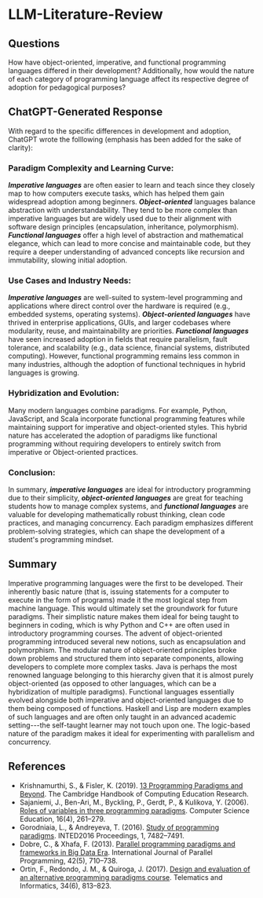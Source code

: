 # LLM-Literature-Review

## Questions

How have object-oriented, imperative, and functional programming languages differed in their development? Additionally, how would the nature of each category of programming language affect its respective degree of adoption for pedagogical purposes?


## ChatGPT-Generated Response

With regard to the specific differences in development and adoption, ChatGPT wrote the folllowing (emphasis has been added for the sake of clarity):

### Paradigm Complexity and Learning Curve:

***Imperative languages*** are often easier to learn and teach since they closely map to how computers execute tasks, which has helped them gain widespread adoption among beginners.
***Object-oriented*** languages balance abstraction with understandability. They tend to be more complex than imperative languages but are widely used due to their alignment with software design principles (encapsulation, inheritance, polymorphism).
***Functional languages*** offer a high level of abstraction and mathematical elegance, which can lead to more concise and maintainable code, but they require a deeper understanding of advanced concepts like recursion and immutability, slowing initial adoption.

### Use Cases and Industry Needs:

***Imperative languages*** are well-suited to system-level programming and applications where direct control over the hardware is required (e.g., embedded systems, operating systems).
***Object-oriented languages*** have thrived in enterprise applications, GUIs, and larger codebases where modularity, reuse, and maintainability are priorities.
***Functional languages*** have seen increased adoption in fields that require parallelism, fault tolerance, and scalability (e.g., data science, financial systems, distributed computing). However, functional programming remains less common in many industries, although the adoption of functional techniques in hybrid languages is growing.

### Hybridization and Evolution:

Many modern languages combine paradigms. For example, Python, JavaScript, and Scala incorporate functional programming features while maintaining support for imperative and object-oriented styles.
This hybrid nature has accelerated the adoption of paradigms like functional programming without requiring developers to entirely switch from imperative or Object-oriented practices.

### Conclusion:

In summary, ***imperative languages*** are ideal for introductory programming due to their simplicity, ***object-oriented languages*** are great for teaching students how to manage complex systems, and ***functional languages*** are valuable for developing mathematically robust thinking, clean code practices, and managing concurrency. Each paradigm emphasizes different problem-solving strategies, which can shape the development of a student's programming mindset.

## Summary 

Imperative programming languages were the first to be developed. Their inherently basic nature (that is, issuing statements for a computer to execute in the form of programs) made it the most logical step from machine language. This would ultimately set the groundwork for future paradigms. Their simplistic nature makes them ideal for being taught to beginners in coding, which is why Python and C++ are often used in introductory programming courses. The advent of object-oriented programming introduced several new notions, such as encapsulation and polymorphism. The modular nature of object-oriented principles broke down problems and structured them into separate components, allowing developers to complete more complex tasks. Java is perhaps the most renowned language belonging to this hierarchy given that it is almost purely object-oriented (as opposed to other languages, which can be a hybridization of multiple paradigms). Functional languages essentially evolved alongside both imperative and object-oriented languages due to them being composed of functions. Haskell and Lisp are modern examples of such languages and are often only taught in an advanced academic setting---the self-taught learner may not touch upon one. The logic-based nature of the paradigm makes it ideal for experimenting with parallelism and concurrency.


## References

- Krishnamurthi, S., & Fisler, K. (2019). [13 Programming Paradigms and Beyond](https://books.google.com/books?id=vmAwEAAAQBAJ&lpg=PA377&ots=1msDHU7ZcC&dq=programming%20paradigms&lr&pg=PA377#v=onepage&q=programming%20paradigms&f=false). The Cambridge Handbook of Computing Education Research.
- Sajaniemi, J., Ben-Ari, M., Byckling, P., Gerdt, P., & Kulikova, Y. (2006). [Roles of variables in three programming paradigms](https://doi.org/10.1080/08993400600874584). Computer Science Education, 16(4), 261–279.
- Gorodniaia, L., & Andreyeva, T. (2016). [Study of programming paradigms](https://doi.org/10.21125/inted.2016.0768). INTED2016 Proceedings, 1, 7482–7491.
- Dobre, C., & Xhafa, F. (2013). [Parallel programming paradigms and frameworks in Big Data Era](https://doi.org/10.1007/s10766-013-0272-7). International Journal of Parallel Programming, 42(5), 710–738.
- Ortin, F., Redondo, J. M., & Quiroga, J. (2017). [Design and evaluation of an alternative programming paradigms course](https://doi.org/10.1016/j.tele.2016.09.014). Telematics and Informatics, 34(6), 813–823. 


